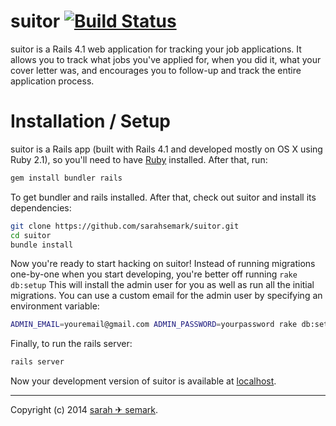 # suitor [![Build Status](https://secure.travis-ci.org/sarahsemark/suitor.png?branch=master)](http://travis-ci.org/sarahsemark/suitor)

suitor is a Rails 4.1 web application for tracking your job applications. It
allows you to track what jobs you've applied for, when you did it, what your
cover letter was, and encourages you to follow-up and track the entire
application process.

# Installation / Setup

suitor is a Rails app (built with Rails 4.1 and developed mostly on OS X using
Ruby 2.1), so you'll need to have [Ruby][] installed. After that, run:

```bash
gem install bundler rails
```

To get bundler and rails installed. After that, check out suitor and install
its dependencies:

```bash
git clone https://github.com/sarahsemark/suitor.git
cd suitor
bundle install
```

Now you're ready to start hacking on suitor! Instead of running migrations
one-by-one when you start developing, you're better off running `rake db:setup`
This will install the admin user for you as well as run all the initial
migrations. You can use a custom email for the admin user by specifying an
environment variable:

```bash
ADMIN_EMAIL=youremail@gmail.com ADMIN_PASSWORD=yourpassword rake db:setup
```

Finally, to run the rails server:

```bash
rails server
```

Now your development version of suitor is available at [localhost][].

[localhost]: http://localhost:3000/
[Ruby]: http://www.ruby-lang.org/

---

Copyright (c) 2014 [sarah ✈ semark](http://triggersandsparks.com).
